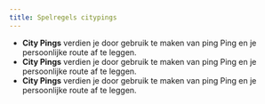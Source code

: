 ```yaml
---
title: Spelregels citypings
---
```


- **City Pings** verdien je door gebruik te maken van ping Ping en je persoonlijke route af te leggen.
- **City Pings** verdien je door gebruik te maken van ping Ping en je persoonlijke route af te leggen.
- **City Pings** verdien je door gebruik te maken van ping Ping en je persoonlijke route af te leggen.
